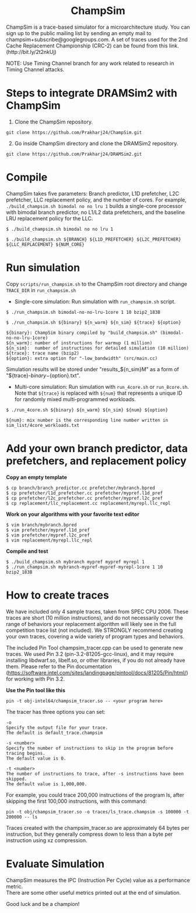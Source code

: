 <p align="center">
  <h1 align="center"> ChampSim </h1>
  <p> ChampSim is a trace-based simulator for a microarchitecture study. You can sign up to the public mailing list by sending an empty mail to champsim+subscribe@googlegroups.com. A set of traces used for the 2nd Cache Replacement Championship (CRC-2) can be found from this link. (http://bit.ly/2t2nkUj) <p>
</p>

NOTE: Use Timing Channel branch for any work related to research in Timing Channel attacks.

# Steps to integrate DRAMSim2 with ChampSim
1. Clone the ChampSim repository.
```
git clone https://github.com/Prakharj24/ChampSim.git
```
2. Go inside ChampSim directory and clone the DRAMSim2 repository.
```
git clone https://github.com/Prakharj24/DRAMSim2.git
```


# Compile

ChampSim takes five parameters: Branch predictor, L1D prefetcher, L2C prefetcher, LLC replacement policy, and the number of cores. 
For example, `./build_champsim.sh bimodal no no lru 1` builds a single-core processor with bimodal branch predictor, no L1/L2 data prefetchers, and the baseline LRU replacement policy for the LLC.
```
$ ./build_champsim.sh bimodal no no lru 1

$ ./build_champsim.sh ${BRANCH} ${L1D_PREFETCHER} ${L2C_PREFETCHER} ${LLC_REPLACEMENT} ${NUM_CORE}
```

# Run simulation

Copy `scripts/run_champsim.sh` to the ChampSim root directory and change `TRACE_DIR` in `run_champsim.sh` <br>

* Single-core simulation: Run simulation with `run_champsim.sh` script.

```
$ ./run_champsim.sh bimodal-no-no-lru-1core 1 10 bzip2_183B

$ ./run_champsim.sh ${binary} ${n_warm} ${n_sim} ${trace} ${option}

${binary}: ChampSim binary compiled by "build_champsim.sh" (bimodal-no-no-lru-1core)
${n_warm}: number of instructions for warmup (1 million)
${n_sim}:  number of instructinos for detailed simulation (10 million)
${trace}: trace name (bzip2)
${option}: extra option for "-low_bandwidth" (src/main.cc)
```
Simulation results will be stored under "results_${n_sim}M" as a form of "${trace}-${binary}-${option}.txt".<br> 

* Multi-core simulation: Run simulation with `run_4core.sh` or `run_8core.sh`. <br>
Note that `${trace}` is replaced with `${num}` that represents a unique ID for randomly mixed multi-programmed workloads. 

```
$ ./run_4core.sh ${binary} ${n_warm} ${n_sim} ${num} ${option}

${num}: mix number is the corresponding line number written in sim_list/4core_workloads.txt
```

# Add your own branch predictor, data prefetchers, and replacement policy
**Copy an empty template**
```
$ cp branch/branch_predictor.cc prefetcher/mybranch.bpred
$ cp prefetcher/l1d_prefetcher.cc prefetcher/mypref.l1d_pref
$ cp prefetcher/l2c_prefetcher.cc prefetcher/mypref.l2c_pref
$ cp replacement/llc_replacement.cc replacement/myrepl.llc_repl
```

**Work on your algorithms with your favorite text editor**
```
$ vim branch/mybranch.bpred
$ vim prefetcher/mypref.l1d_pref
$ vim prefetcher/mypref.l2c_pref
$ vim replacement/myrepl.llc_repl
```

**Compile and test**
```
$ ./build_champsim.sh mybranch mypref mypref myrepl 1
$ ./run_champsim.sh mybranch-mypref-mypref-myrepl-1core 1 10 bzip2_183B
```

# How to create traces

We have included only 4 sample traces, taken from SPEC CPU 2006. These 
traces are short (10 million instructions), and do not necessarily cover the range of behaviors your 
replacement algorithm will likely see in the full competition trace list (not
included).  We STRONGLY recommend creating your own traces, covering
a wide variety of program types and behaviors.

The included Pin Tool champsim_tracer.cpp can be used to generate new traces.
We used Pin 3.2 (pin-3.2-81205-gcc-linux), and it may require 
installing libdwarf.so, libelf.so, or other libraries, if you do not already 
have them. Please refer to the Pin documentation (https://software.intel.com/sites/landingpage/pintool/docs/81205/Pin/html/)
for working with Pin 3.2.


**Use the Pin tool like this**
```
pin -t obj-intel64/champsim_tracer.so -- <your program here>
```

The tracer has three options you can set:
```
-o
Specify the output file for your trace.
The default is default_trace.champsim

-s <number>
Specify the number of instructions to skip in the program before tracing begins.
The default value is 0.

-t <number>
The number of instructions to trace, after -s instructions have been skipped.
The default value is 1,000,000.
```
For example, you could trace 200,000 instructions of the program ls, after
skipping the first 100,000 instructions, with this command:
```
pin -t obj/champsim_tracer.so -o traces/ls_trace.champsim -s 100000 -t 200000 -- ls
```
Traces created with the champsim_tracer.so are approximately 64 bytes per instruction,
but they generally compress down to less than a byte per instruction using xz compression.

# Evaluate Simulation

ChampSim measures the IPC (Instruction Per Cycle) value as a performance metric. <br>
There are some other useful metrics printed out at the end of simulation. <br>

Good luck and be a champion! <br>
